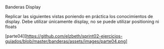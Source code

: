 Banderas Display

Replicar las siguientes vistas poniendo en práctica los conocimientos de display. Debe utilizar únicamente display, no se puede utilizar positioning ni floats


[parte04][https://github.com/elzbeth/sprint02-ejercicios-guiados/blob/master/banderas/assets/images/parte04.png]